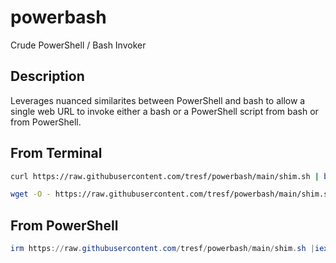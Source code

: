 # powerbash
Crude PowerShell / Bash Invoker

## Description
Leverages nuanced similarites between PowerShell and bash to allow a single web URL to invoke either a bash or a PowerShell script from bash or from PowerShell.

## From Terminal
```bash
curl https://raw.githubusercontent.com/tresf/powerbash/main/shim.sh | bash
```

```bash
wget -O - https://raw.githubusercontent.com/tresf/powerbash/main/shim.sh |bash
```

## From PowerShell
```ps1
irm https://raw.githubusercontent.com/tresf/powerbash/main/shim.sh |iex
```
